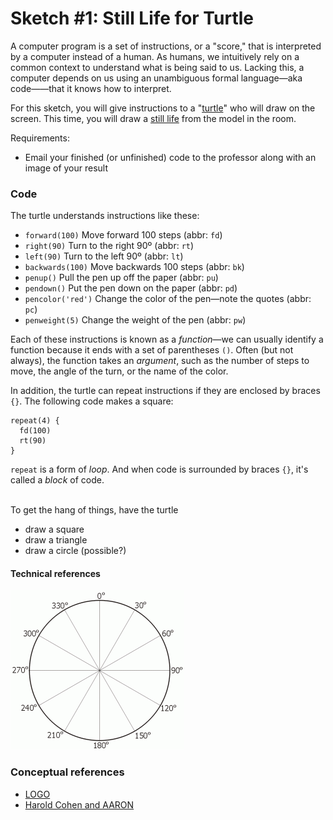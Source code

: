 # Sketch #1: Still Life for Turtle

A computer program is a set of instructions, or a "score," that is interpreted by a computer instead of a human. As humans, we intuitively rely on a common context to understand what is being said to us. Lacking this, a computer depends on us using an unambiguous formal language—aka code——that it knows how to interpret. 

For this sketch, you will give instructions to a "[turtle](https://brianhouse.github.io/turtle5/)" who will draw on the screen. This time, you will draw a [still life](https://en.wikipedia.org/wiki/Still_life) from the model in the room.

Requirements:
- Email your finished (or unfinished) code to the professor along with an image of your result

### Code

The turtle understands instructions like these:
- `forward(100)`    Move forward 100 steps (abbr: `fd`)
- `right(90)`     	Turn to the right 90º (abbr: `rt`)
- `left(90)`     	Turn to the left 90º (abbr: `lt`)
- `backwards(100)`  Move backwards 100 steps (abbr: `bk`)
- `penup()`        	Pull the pen up off the paper (abbr: `pu`)
- `pendown()`       Put the pen down on the paper (abbr: `pd`)
- `pencolor('red')` Change the color of the pen—note the quotes (abbr: `pc`)
- `penweight(5)`	Change the weight of the pen (abbr: `pw`)

Each of these instructions is known as a _function_—we can usually identify a function because it ends with a set of parentheses `()`. Often (but not always), the function takes an _argument_, such as the number of steps to move, the angle of the turn, or the name of the color.

In addition, the turtle can repeat instructions if they are enclosed by braces `{}`. The following code makes a square:
```
repeat(4) {  
  fd(100)
  rt(90)
}
```

`repeat` is a form of _loop_. And when code is surrounded by braces `{}`, it's called a _block_ of code.


\
To get the hang of things, have the turtle
- draw a square
- draw a triangle
- draw a circle (possible?)



#### Technical references

![](degrees.gif)


### Conceptual references

- [LOGO](https://en.wikipedia.org/wiki/Logo_(programming_language))
- [Harold Cohen and AARON](https://www.nytimes.com/2016/05/07/arts/design/harold-cohen-a-pioneer-of-computer-generated-art-dies-at-87.html)

